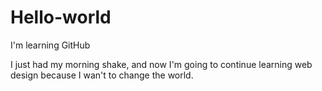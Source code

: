 # Hello-world
I'm learning GitHub

I just had my morning shake, and now I'm going to continue learning
web design because I wan't to change the world.
